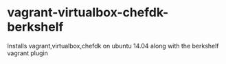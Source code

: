 # vagrant-virtualbox-chefdk-berkshelf
Installs vagrant,virtualbox,chefdk on ubuntu 14.04 along with the berkshelf vagrant plugin
